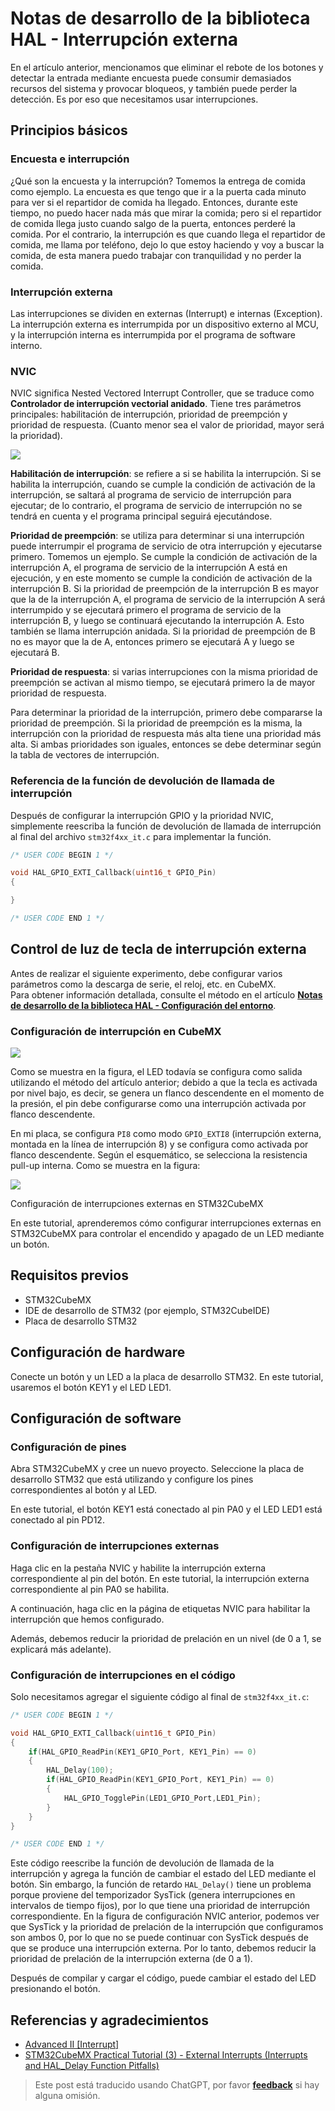 # Notas de desarrollo de la biblioteca HAL - Interrupción externa

En el artículo anterior, mencionamos que eliminar el rebote de los botones y detectar la entrada mediante encuesta puede consumir demasiados recursos del sistema y provocar bloqueos, y también puede perder la detección. Es por eso que necesitamos usar interrupciones.

## Principios básicos

### Encuesta e interrupción

¿Qué son la encuesta y la interrupción? Tomemos la entrega de comida como ejemplo. La encuesta es que tengo que ir a la puerta cada minuto para ver si el repartidor de comida ha llegado. Entonces, durante este tiempo, no puedo hacer nada más que mirar la comida; pero si el repartidor de comida llega justo cuando salgo de la puerta, entonces perderé la comida. Por el contrario, la interrupción es que cuando llega el repartidor de comida, me llama por teléfono, dejo lo que estoy haciendo y voy a buscar la comida, de esta manera puedo trabajar con tranquilidad y no perder la comida.

### Interrupción externa

Las interrupciones se dividen en externas (Interrupt) e internas (Exception). La interrupción externa es interrumpida por un dispositivo externo al MCU, y la interrupción interna es interrumpida por el programa de software interno.

### NVIC

NVIC significa Nested Vectored Interrupt Controller, que se traduce como **Controlador de interrupción vectorial anidado**. Tiene tres parámetros principales: habilitación de interrupción, prioridad de preempción y prioridad de respuesta. (Cuanto menor sea el valor de prioridad, mayor será la prioridad).

![](https://f004.backblazeb2.com/file/wiki-media/img/20210206121058.png)

**Habilitación de interrupción**: se refiere a si se habilita la interrupción. Si se habilita la interrupción, cuando se cumple la condición de activación de la interrupción, se saltará al programa de servicio de interrupción para ejecutar; de lo contrario, el programa de servicio de interrupción no se tendrá en cuenta y el programa principal seguirá ejecutándose.

**Prioridad de preempción**: se utiliza para determinar si una interrupción puede interrumpir el programa de servicio de otra interrupción y ejecutarse primero. Tomemos un ejemplo. Se cumple la condición de activación de la interrupción A, el programa de servicio de la interrupción A está en ejecución, y en este momento se cumple la condición de activación de la interrupción B. Si la prioridad de preempción de la interrupción B es mayor que la de la interrupción A, el programa de servicio de la interrupción A será interrumpido y se ejecutará primero el programa de servicio de la interrupción B, y luego se continuará ejecutando la interrupción A. Esto también se llama interrupción anidada. Si la prioridad de preempción de B no es mayor que la de A, entonces primero se ejecutará A y luego se ejecutará B.

**Prioridad de respuesta**: si varias interrupciones con la misma prioridad de preempción se activan al mismo tiempo, se ejecutará primero la de mayor prioridad de respuesta.

Para determinar la prioridad de la interrupción, primero debe compararse la prioridad de preempción. Si la prioridad de preempción es la misma, la interrupción con la prioridad de respuesta más alta tiene una prioridad más alta. Si ambas prioridades son iguales, entonces se debe determinar según la tabla de vectores de interrupción.

### Referencia de la función de devolución de llamada de interrupción

Después de configurar la interrupción GPIO y la prioridad NVIC, simplemente reescriba la función de devolución de llamada de interrupción al final del archivo `stm32f4xx_it.c` para implementar la función.

```c
/* USER CODE BEGIN 1 */

void HAL_GPIO_EXTI_Callback(uint16_t GPIO_Pin)
{

}

/* USER CODE END 1 */
```

## Control de luz de tecla de interrupción externa

Antes de realizar el siguiente experimento, debe configurar varios parámetros como la descarga de serie, el reloj, etc. en CubeMX.  
Para obtener información detallada, consulte el método en el artículo [**Notas de desarrollo de la biblioteca HAL - Configuración del entorno**](https://wiki-power.com/es/HAL%E5%BA%93%E5%BC%80%E5%8F%91%E7%AC%94%E8%AE%B0-%E7%8E%AF%E5%A2%83%E9%85%8D%E7%BD%AE).

### Configuración de interrupción en CubeMX

![](https://f004.backblazeb2.com/file/wiki-media/img/20210205150422.png)

Como se muestra en la figura, el LED todavía se configura como salida utilizando el método del artículo anterior; debido a que la tecla es activada por nivel bajo, es decir, se genera un flanco descendente en el momento de la presión, el pin debe configurarse como una interrupción activada por flanco descendente.

En mi placa, se configura `PI8` como modo `GPIO_EXTI8` (interrupción externa, montada en la línea de interrupción 8) y se configura como activada por flanco descendente. Según el esquemático, se selecciona la resistencia pull-up interna. Como se muestra en la figura:

![](https://f004.backblazeb2.com/file/wiki-media/img/20210403222304.png)

Configuración de interrupciones externas en STM32CubeMX

En este tutorial, aprenderemos cómo configurar interrupciones externas en STM32CubeMX para controlar el encendido y apagado de un LED mediante un botón.

## Requisitos previos

- STM32CubeMX
- IDE de desarrollo de STM32 (por ejemplo, STM32CubeIDE)
- Placa de desarrollo STM32

## Configuración de hardware

Conecte un botón y un LED a la placa de desarrollo STM32. En este tutorial, usaremos el botón KEY1 y el LED LED1.

## Configuración de software

### Configuración de pines

Abra STM32CubeMX y cree un nuevo proyecto. Seleccione la placa de desarrollo STM32 que está utilizando y configure los pines correspondientes al botón y al LED.

En este tutorial, el botón KEY1 está conectado al pin PA0 y el LED LED1 está conectado al pin PD12.

### Configuración de interrupciones externas

Haga clic en la pestaña NVIC y habilite la interrupción externa correspondiente al pin del botón. En este tutorial, la interrupción externa correspondiente al pin PA0 se habilita.

A continuación, haga clic en la página de etiquetas NVIC para habilitar la interrupción que hemos configurado.

Además, debemos reducir la prioridad de prelación en un nivel (de 0 a 1, se explicará más adelante).

### Configuración de interrupciones en el código

Solo necesitamos agregar el siguiente código al final de `stm32f4xx_it.c`:

```c title="stm32f4xx_it.c"
/* USER CODE BEGIN 1 */

void HAL_GPIO_EXTI_Callback(uint16_t GPIO_Pin)
{
    if(HAL_GPIO_ReadPin(KEY1_GPIO_Port, KEY1_Pin) == 0)
    {
        HAL_Delay(100);
        if(HAL_GPIO_ReadPin(KEY1_GPIO_Port, KEY1_Pin) == 0)
        {
            HAL_GPIO_TogglePin(LED1_GPIO_Port,LED1_Pin);
        }
    }
}

/* USER CODE END 1 */
```

Este código reescribe la función de devolución de llamada de la interrupción y agrega la función de cambiar el estado del LED mediante el botón. Sin embargo, la función de retardo `HAL_Delay()` tiene un problema porque proviene del temporizador SysTick (genera interrupciones en intervalos de tiempo fijos), por lo que tiene una prioridad de interrupción correspondiente. En la figura de configuración NVIC anterior, podemos ver que SysTick y la prioridad de prelación de la interrupción que configuramos son ambos 0, por lo que no se puede continuar con SysTick después de que se produce una interrupción externa. Por lo tanto, debemos reducir la prioridad de prelación de la interrupción externa (de 0 a 1).

Después de compilar y cargar el código, puede cambiar el estado del LED presionando el botón.

## Referencias y agradecimientos

- [Advanced II [Interrupt]](https://alchemicronin.github.io/posts/ff6aca34/)
- [STM32CubeMX Practical Tutorial (3) - External Interrupts (Interrupts and HAL_Delay Function Pitfalls)](https://blog.csdn.net/weixin_43892323/article/details/104383560?utm_medium=distribute.pc_relevant.none-task-blog-BlogCommendFromMachineLearnPai2-1.control&depth_1-utm_source=distribute.pc_relevant.none-task-blog-BlogCommendFromMachineLearnPai2-1.control)

> Este post está traducido usando ChatGPT, por favor [**feedback**](https://github.com/linyuxuanlin/Wiki_MkDocs/issues/new) si hay alguna omisión.